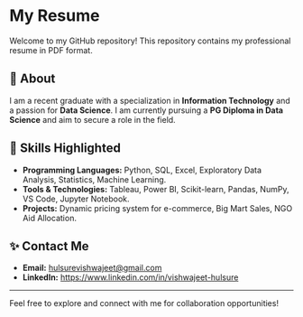 # My Resume

Welcome to my GitHub repository! This repository contains my professional resume in PDF format.
## 📄 About
I am a recent graduate with a specialization in **Information Technology** and a passion for **Data Science**. I am currently pursuing a **PG Diploma in Data Science** and aim to secure a role in the field.

## 🚀 Skills Highlighted
- **Programming Languages:** Python, SQL, Excel, Exploratory Data Analysis, Statistics, Machine Learning.
- **Tools & Technologies:** Tableau, Power BI, Scikit-learn, Pandas, NumPy, VS Code, Jupyter Notebook.
- **Projects:** Dynamic pricing system for e-commerce, Big Mart Sales, NGO Aid Allocation.

## ✨ Contact Me
- **Email:** hulsurevishwajeet@gmail.com
- **LinkedIn:** https://www.linkedin.com/in/vishwajeet-hulsure

---

Feel free to explore and connect with me for collaboration opportunities!
